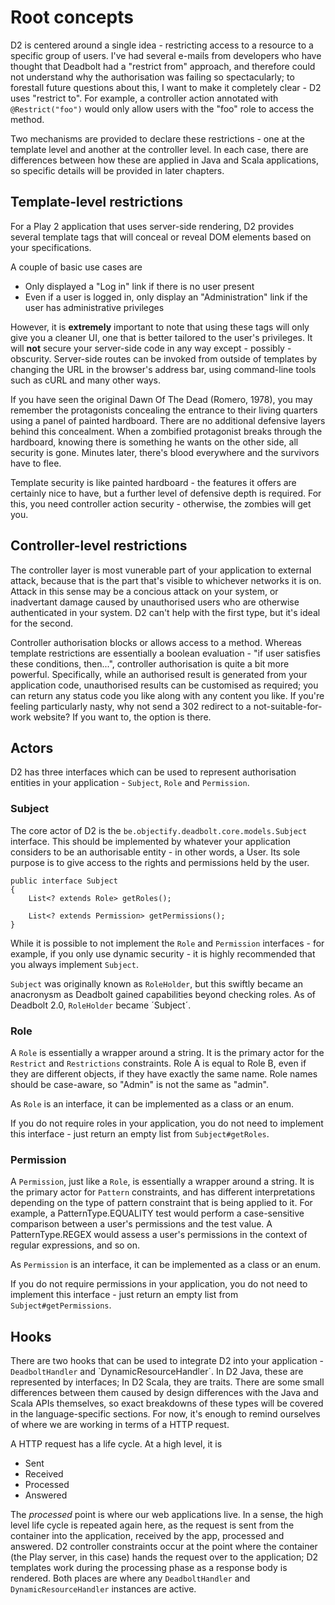 # Root concepts #

D2 is centered around a single idea - restricting access to a resource to a specific group of users.  I've had several e-mails from developers who have thought that Deadbolt had a "restrict from" approach, and therefore could not understand why the authorisation was failing so spectacularly; to forestall future questions about this, I want to make it completely clear - D2 uses "restrict to".  For example, a controller action annotated with `@Restrict("foo")` would only allow users with the "foo" role to access the method.

Two mechanisms are provided to declare these restrictions - one at the template level and another at the controller level.  In each case, there are differences between how these are applied in Java and Scala applications, so specific details will be provided in later chapters.

## Template-level restrictions ##
For a Play 2 application that uses server-side rendering, D2 provides several template tags that will conceal or reveal DOM elements based on your specifications.

A couple of basic use cases are
* Only displayed a "Log in" link if there is no user present
* Even if a user is logged in, only display an "Administration" link if the user has administrative privileges

However, it is **extremely** important to note that using these tags will only give you a cleaner UI, one that is better tailored to the user's privileges.  It will **not** secure your server-side code in any way except - possibly - obscurity.  Server-side routes can be invoked from outside of templates by changing the URL in the browser's address bar, using command-line tools such as cURL and many other ways.

If you have seen the original Dawn Of The Dead (Romero, 1978), you may remember the protagonists concealing the entrance to their living quarters using a panel of painted hardboard.  There are no additional defensive layers behind this concealment.  When a zombified protagonist breaks through the hardboard, knowing there is something he wants on the other side, all security is gone.  Minutes later, there's blood everywhere and the survivors have to flee.

Template security is like painted hardboard - the features it offers are certainly nice to have, but a further level of defensive depth is required.  For this, you need controller action security - otherwise, the zombies will get you.

## Controller-level restrictions ##
The controller layer is most vunerable part of your application to external attack, because that is the part that's visible to whichever networks it is on.  Attack in this sense may be a concious attack on your system, or inadvertant damage caused by unauthorised users who are otherwise authenticated in your system.  D2 can't help with the first type, but it's ideal for the second.

Controller authorisation blocks or allows access to a method.  Whereas template restrictions are essentially a boolean evaluation - "if user satisfies these conditions, then...", controller authorisation is quite a bit more powerful.  Specifically, while an authorised result is generated from your application code, unauthorised results can be customised as required; you can return any status code you like along with any content you like.  If you're feeling particularly nasty, why not send a 302 redirect to a not-suitable-for-work website?  If you want to, the option is there.

## Actors ##
D2 has three interfaces which can be used to represent authorisation entities in your application - `Subject`, `Role` and `Permission`.

### Subject ###
The core actor of D2 is the `be.objectify.deadbolt.core.models.Subject` interface.  This should be implemented by whatever your application considers to be an authorisable entity - in other words, a User.  Its sole purpose is to give access to the rights and permissions held by the user.

    public interface Subject
    {
    	List<? extends Role> getRoles();

        List<? extends Permission> getPermissions();
    }

While it is possible to not implement the `Role` and `Permission` interfaces - for example, if you only use dynamic security - it is highly recommended that you always implement `Subject`.

`Subject` was originally known as `RoleHolder`, but this swiftly became an anacronysm as Deadbolt gained capabilities beyond checking roles.  As of Deadbolt 2.0, `RoleHolder` became ´Subject´.

### Role ###
A `Role` is essentially a wrapper around a string.  It is the primary actor for the `Restrict` and `Restrictions` constraints.  Role A is equal to Role B, even if they are different objects, if they have exactly the same name.  Role names should be case-aware, so "Admin" is not the same as "admin".

As `Role` is an interface, it can be implemented as a class or an enum.

If you do not require roles in your application, you do not need to implement this interface - just return an empty list from `Subject#getRoles`.

### Permission ###
A `Permission`, just like a `Role`, is essentially a wrapper around a string.  It is the primary actor for `Pattern` constraints, and has different interpretations depending on the type of pattern constraint that is being applied to it.  For example, a PatternType.EQUALITY test would perform a case-sensitive comparison between a user's permissions and the test value.  A PatternType.REGEX would assess a user's permissions in the context of regular expressions, and so on.

As `Permission` is an interface, it can be implemented as a class or an enum.

If you do not require permissions in your application, you do not need to implement this interface - just return an empty list from `Subject#getPermissions`.

## Hooks ##
There are two hooks that can be used to integrate D2 into your application - `DeadboltHandler` and `DynamicResourceHandler´.  In D2 Java, these are represented by interfaces; In D2 Scala, they are traits.  There are some small differences between them caused by design differences with the Java and Scala APIs themselves, so exact breakdowns of these types will be covered in the language-specific sections.  For now, it's enough to remind ourselves of where we are working in terms of a HTTP request.

A HTTP request has a life cycle.  At a high level, it is

* Sent
* Received
* Processed
* Answered

The _processed_ point is where our web applications live.  In a sense, the high level life cycle is repeated again here, as the request is sent from the container into the application, received by the app, processed and answered.  D2 controller constraints occur at the point where the container (the Play server, in this case) hands the request over to the application;  D2 templates work during the processing phase as a response body is rendered.  Both places are where any `DeadboltHandler` and `DynamicResourceHandler` instances are active.
